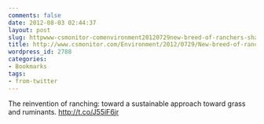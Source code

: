 ```yaml
---
comments: false
date: 2012-08-03 02:44:37
layout: post
slug: httpwww-csmonitor-comenvironment20120729new-breed-of-ranchers-shapes-a-sustainable-west
title: http://www.csmonitor.com/Environment/2012/0729/New-breed-of-ranchers-shapes-a-sustainable-West
wordpress_id: 2788
categories:
- Bookmarks
tags:
- from-twitter
---
```


The reinvention of ranching: toward a sustainable approach toward grass and ruminants.  http://t.co/J55iF6jr
